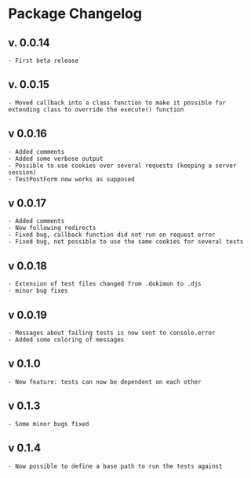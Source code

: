 # Package Changelog

## v. 0.0.14
    - First beta release

## v. 0.0.15
    - Moved callback into a class function to make it possible for extending class to override the execute() function

## v 0.0.16
    - Added comments
    - Added some verbose output
    - Possible to use cookies over several requests (keeping a server session)
    - TestPostForm now works as supposed

## v 0.0.17
    - Added comments
    - Now following redirects
    - Fixed bug, callback function did not run on request error
    - Fixed bug, not possible to use the same cookies for several tests

## v 0.0.18
    - Extension of test files changed from .dokimon to .djs
    - minor bug fixes

## v 0.0.19
    - Messages about failing tests is now sent to console.error
    - Added some coloring of messages

## v 0.1.0
    - New feature: tests can now be dependent on each other

## v 0.1.3
    - Some minor bugs fixed

## v 0.1.4
    - Now possible to define a base path to run the tests against
